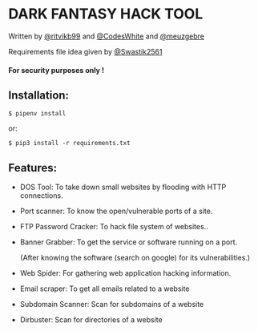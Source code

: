 # DARK FANTASY HACK TOOL
Written by [@ritvikb99](https://github.com/ritvikb99) and [@CodesWhite](https://github.com/codeswhite) and [@meuzgebre](https://github.com/meuzgebre)

Requirements file idea given by [@Swastik2561](https://github.com/Swastik2561)
#### For security purposes only !

## Installation:

    $ pipenv install
or:

	$ pip3 install -r requirements.txt

## Features:
- DOS Tool: To take down small websites by flooding with HTTP connections.
  
- Port scanner: To know the open/vulnerable ports of a site.
  
- FTP Password Cracker: To hack file system of websites..
  
- Banner Grabber: To get the service or software running on a port.
  
    (After knowing the software (search on google) for its vulnerabilities.)
    
- Web Spider: For gathering web application hacking information.
  
- Email scraper: To get all emails related to a website

- Subdomain Scanner: Scan for subdomains of a website

- Dirbuster: Scan for directories of a website

